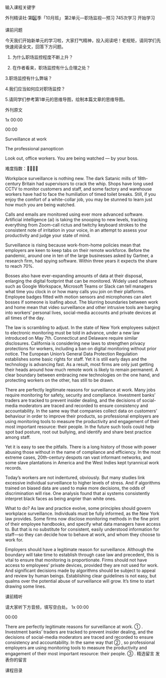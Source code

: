 
输入课程关键字

外刊精读社·第4️⃣季「10月班」
第2单元—职场监视—预习
745次学习
开始学习
 
课前问题
 
今天我们开始新单元的学习啦，大家打气精神，投入阅读吧！老规矩，请同学们先快速阅读全文，回答下方问题。

1. 为什么职场监控程度不断上升？
 

2. 在作者看来，职场监控有什么合理之处？
 

3.职场监控有什么弊端？
 

4.我们应当如何应对职场监控？


5.请同学们参考第1单元的思维导图，绘制本篇文章的思维导图。
 
 
外刊原文
 

1x
00:00

00:00
 

Surveillance at work

The professional panopticon



Look out, office workers. You are being watched — by your boss.
 
难度指数：🌟🌟🌟🌟
 

Workplace surveillance is nothing new. The dark Satanic mills of 18th-century Britain had supervisors to crack the whip. Shops have long used CCTV to monitor customers and staff, and some factory and warehouse workers have had to face the humiliation of timed toilet breaks. Still, if you enjoy the comfort of a white-collar job, you may be stunned to learn just how much you are being watched.

Calls and emails are monitored using ever more advanced software. Artificial intelligence (ai) is taking the snooping to new levels, tracking everything from Zoom-call rictus and twitchy keyboard strokes to the consistent note of irritation in your voice, in an attempt to assess your productivity and judge your state of mind.
 
Surveillance is rising because work-from-home policies mean that employers are keen to keep tabs on their remote workforce. Before the pandemic, around one in ten of the large businesses asked by Gartner, a research firm, had spying software. Within three years it expects the share to reach 70%.
 
Bosses also have ever-expanding amounts of data at their disposal, enlarging the digital footprint that can be monitored. Widely used software such as Google Workspace, Microsoft Teams or Slack can tell managers what time you clock in or how many calls you join on their platforms. Employee badges fitted with motion sensors and microphones can alert bosses if someone is loafing about. The blurring boundaries between work and home mean that video surveillance and other intrusive tools are barging into workers’ personal lives, social-media accounts and private devices at all times of the day.
 
The law is scrambling to adjust. In the state of New York employees subject to electronic monitoring must be told in advance, under a new law introduced on May 7th. Connecticut and Delaware require similar disclosures. California is considering new laws to strengthen privacy protections for workers, including a ban on digital monitoring without prior notice. The European Union’s General Data Protection Regulation establishes some basic rights for staff. Yet it is still early days and the technology is advancing fast. As a result, most firms are only just getting their heads around how much remote work is likely to remain permanent. A clear boundary between embracing new technologies on the one hand, and protecting workers on the other, has still to be drawn.
 
There are perfectly legitimate reasons for surveillance at work. Many jobs require monitoring for safety, security and compliance. Investment banks’ traders are tracked to prevent insider dealing, and the decisions of social-media moderators are traced and recorded to ensure consistency and accountability. In the same way that companies collect data on customers’ behaviour in order to improve their products, so professional employers are using monitoring tools to measure the productivity and engagement of their most important resource: their people. In the future such tools could help spot bad posture, root out bullying, and identify and share best practice among staff.
 
Yet it is easy to see the pitfalls. There is a long history of those with power abusing those without in the name of compliance and efficiency. In the most extreme cases, 20th-century despots ran vast informant networks, and some slave plantations in America and the West Indies kept tyrannical work records.
 
Today’s workers are not indentured, obviously. But many studies link excessive individual surveillance to higher levels of stress. And if algorithms trained on biased data are used to make more decisions, the odds of discrimination will rise. One analysis found that ai systems consistently interpret black faces as being angrier than white ones.
 
What to do? As law and practice evolve, some principles should govern workplace surveillance. Individuals must be fully informed, as the New York law provides. Some firms now disclose monitoring methods in the fine print of their employee handbooks, and specify what data managers have access to. But that is no substitute for consistent, easily understood information for staff—so they can decide how to behave at work, and whom they choose to work for.
 
Employers should have a legitimate reason for surveillance. Although the boundary will take time to establish through case law and precedent, this is vital to ensure that monitoring is proportionate. Firms should not have access to employees’ private devices, provided they are not used for work. And significant decisions made by algorithms should be subject to appeal and review by human beings. Establishing clear guidelines is not easy, but qualms over the potential abuse of surveillance will grow. It’s time to start drawing some lines. 
 
 
课前精听
 
请大家听下方音频，填写空白处。
1x
00:00

00:00
 

There are perfectly legitimate reasons for surveillance at work. ①                                                                                                   . Investment banks’ traders are tracked to prevent insider dealing, and the decisions of social-media moderators are traced and recorded to ensure consistency and accountability. In the same way that ②                                                                                                                                                                                                      , so professional employers are using monitoring tools to measure the productivity and engagement of their most important resource: their people. ③                                                                                                                                                                                                       .
精选留言
发表你的留言

课程目录
